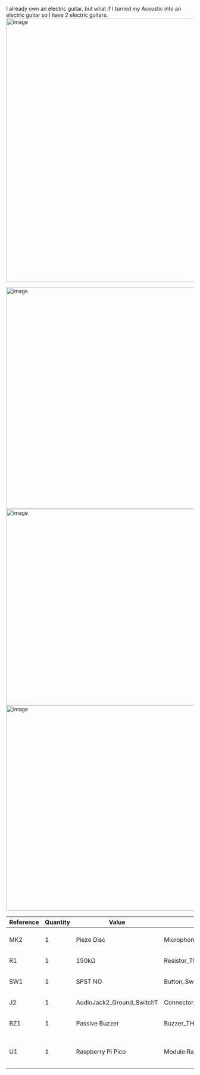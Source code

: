 I already own an electric guitar, but what if I turned my Acoustic into an electric guitar so I have 2 electric guitars.
<img width="1042" height="707" alt="image" src="https://github.com/user-attachments/assets/beb4fa82-aba3-4694-89f8-042feefed0a4" />

<img width="683" height="594" alt="image" src="https://github.com/user-attachments/assets/30aedad8-d542-492c-8087-63b86b9a3d46" />
<img width="635" height="526" alt="image" src="https://github.com/user-attachments/assets/4a7ec5a4-5a9f-467d-bc2f-1b13107ac172" />
<img width="868" height="550" alt="image" src="https://github.com/user-attachments/assets/5e2c6013-969b-4edd-81f0-8cb626d17dbd" />

| Reference | Quantity | Value               | Footprint                                              | Description                                 |
|-----------|----------|---------------------|--------------------------------------------------------|---------------------------------------------|
| MK2       | 1        | Piezo Disc          | Microphone_MountingHole                                | Piezo element for vibration detection       |
| R1        | 1        | 150kΩ               | Resistor_THT:R_Axial_DIN0207_L6.3mm_D2.5mm_P7.62mm_Horizontal | Resistor 150k Ohm, 1/4W                    |
| SW1       | 1        | SPST NO             | Button_Switch_THT:SW_PUSH_6mm_H5mm                     | Momentary pushbutton (kill switch)          |
| J2        | 1        | AudioJack2_Ground_SwitchT | Connector_Audio:Jack_6.35mm_PJ320A               | Mono audio output jack                      |
| BZ1       | 1        | Passive Buzzer      | Buzzer_THT:Buzzer_12x9.5_RM7.6                         | Passive piezo buzzer (5V rated)             |
| U1        | 1        | Raspberry Pi Pico   | Module:RaspberryPi_Pico                               | Microcontroller running MicroPython firmware|



